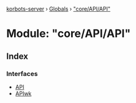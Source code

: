 [korbots-server](../README.md) › [Globals](../globals.md) › ["core/API/API"](_core_api_api_.md)

# Module: "core/API/API"

## Index

### Interfaces

* [API](../interfaces/_core_api_api_.api.md)
* [APIwk](../interfaces/_core_api_api_.apiwk.md)
